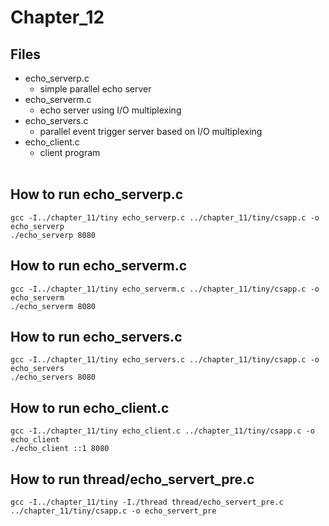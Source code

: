 # Chapter_12
## Files
- echo_serverp.c
  - simple parallel echo server
- echo_serverm.c
  - echo server using I/O multiplexing
- echo_servers.c
  - parallel event trigger server based on I/O multiplexing
- echo_client.c
  - client program
<br></br>

## How to run echo_serverp.c
```
gcc -I../chapter_11/tiny echo_serverp.c ../chapter_11/tiny/csapp.c -o echo_serverp
./echo_serverp 8080
```

## How to run echo_serverm.c
```
gcc -I../chapter_11/tiny echo_serverm.c ../chapter_11/tiny/csapp.c -o echo_serverm
./echo_serverm 8080
```

## How to run echo_servers.c
```
gcc -I../chapter_11/tiny echo_servers.c ../chapter_11/tiny/csapp.c -o echo_servers
./echo_servers 8080
```

## How to run echo_client.c
```
gcc -I../chapter_11/tiny echo_client.c ../chapter_11/tiny/csapp.c -o echo_client
./echo_client ::1 8080
```

## How to run thread/echo_servert_pre.c
```
gcc -I../chapter_11/tiny -I./thread thread/echo_servert_pre.c ../chapter_11/tiny/csapp.c -o echo_servert_pre
```
